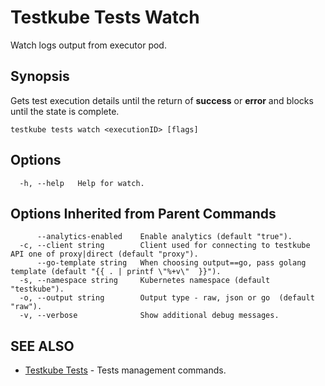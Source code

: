 # Testkube Tests Watch

Watch logs output from executor pod.

## **Synopsis**

Gets test execution details until the return of **success** or **error** and blocks until the state is complete.

```
testkube tests watch <executionID> [flags]
```

## **Options**

```
  -h, --help   Help for watch.
```

## **Options Inherited from Parent Commands**

```
      --analytics-enabled    Enable analytics (default "true").
  -c, --client string        Client used for connecting to testkube API one of proxy|direct (default "proxy").
      --go-template string   When choosing output==go, pass golang template (default "{{ . | printf \"%+v\"  }}").
  -s, --namespace string     Kubernetes namespace (default "testkube").
  -o, --output string        Output type - raw, json or go  (default "raw").
  -v, --verbose              Show additional debug messages.
```

## **SEE ALSO**

* [Testkube Tests](testkube_tests.md)	 - Tests management commands.

